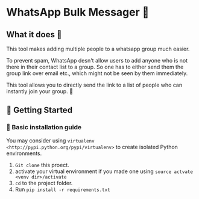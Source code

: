 # WhatsApp Bulk Messager :mega:

## What it does :dart:
This tool makes adding multiple people to a whatsapp group much easier. 

To prevent spam, WhatsApp desn't allow users to add anyone who is not there in their contact list to a group. So one has to either send them the group link over email etc., which might not be seen by them immediately. 

This tool allows you to directly send the link to a list of people who can instantly join your group. :tada:

## :rocket: Getting Started 

### :runner: Basic installation guide

You may consider using `virtualenv <http://pypi.python.org/pypi/virtualenv>` to create isolated Python environments.

1. `Git clone` this proect.
2. activate your virtual environment if you made one using 
  `source actvate <venv dir>/activate`
3. `cd` to the project folder.
3. Run `pip install -r requirements.txt`
